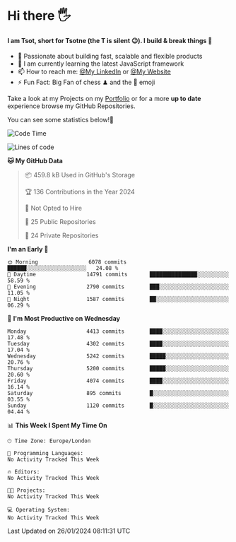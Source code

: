 # Hi there :raised_hand_with_fingers_splayed:
#### I am Tsot, short for Tsotne (the T is silent :wink:). I build & break things :space_invader:
- :telescope: Passionate about building fast, scalable and flexible products
- :seedling: I am currently learning the latest JavaScript framework 
- :mailbox: How to reach me: [@My LinkedIn](https://www.linkedin.com/in/tsotne-gvadzabia/) or [@My Website](https://tsotne.co.uk/contact)
- :zap: Fun Fact: Big Fan of chess ♟ and the 👾 emoji

Take a look at my Projects on my [Portfolio](https://tsotne.co.uk/) or for a more **up to date** experience browse my GitHub Repositories.

You can see some statistics below!:space_invader:
<!--START_SECTION:waka-->
![Code Time](http://img.shields.io/badge/Code%20Time-761%20hrs%202%20mins-blue)

![Lines of code](https://img.shields.io/badge/From%20Hello%20World%20I%27ve%20Written-9.4%20million%20lines%20of%20code-blue)

**🐱 My GitHub Data** 

> 📦 459.8 kB Used in GitHub's Storage 
 > 
> 🏆 136 Contributions in the Year 2024
 > 
> 🚫 Not Opted to Hire
 > 
> 📜 25 Public Repositories 
 > 
> 🔑 24 Private Repositories 
 > 
**I'm an Early 🐤** 

```text
🌞 Morning                6078 commits        ██████░░░░░░░░░░░░░░░░░░░   24.08 % 
🌆 Daytime                14791 commits       ███████████████░░░░░░░░░░   58.59 % 
🌃 Evening                2790 commits        ███░░░░░░░░░░░░░░░░░░░░░░   11.05 % 
🌙 Night                  1587 commits        ██░░░░░░░░░░░░░░░░░░░░░░░   06.29 % 
```
📅 **I'm Most Productive on Wednesday** 

```text
Monday                   4413 commits        ████░░░░░░░░░░░░░░░░░░░░░   17.48 % 
Tuesday                  4302 commits        ████░░░░░░░░░░░░░░░░░░░░░   17.04 % 
Wednesday                5242 commits        █████░░░░░░░░░░░░░░░░░░░░   20.76 % 
Thursday                 5200 commits        █████░░░░░░░░░░░░░░░░░░░░   20.60 % 
Friday                   4074 commits        ████░░░░░░░░░░░░░░░░░░░░░   16.14 % 
Saturday                 895 commits         █░░░░░░░░░░░░░░░░░░░░░░░░   03.55 % 
Sunday                   1120 commits        █░░░░░░░░░░░░░░░░░░░░░░░░   04.44 % 
```


📊 **This Week I Spent My Time On** 

```text
🕑︎ Time Zone: Europe/London

💬 Programming Languages: 
No Activity Tracked This Week

🔥 Editors: 
No Activity Tracked This Week

🐱‍💻 Projects: 
No Activity Tracked This Week

💻 Operating System: 
No Activity Tracked This Week
```


 Last Updated on 26/01/2024 08:11:31 UTC
<!--END_SECTION:waka-->
